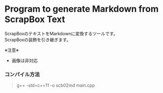 # Program to generate Markdown from ScrapBox Text
ScrapBoxのテキストをMarkdownに変換するツールです。  
ScrapBoxの装飾を引き継ぎます。  

※注意※
* 画像は非対応

### コンパイル方法
> g++ -std=c++11 -o scb02md main.cpp